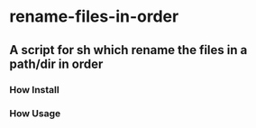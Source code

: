 # rename-files-in-order

## A script for sh which rename the files in a path/dir in order

### How Install

### How Usage
